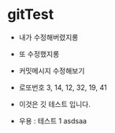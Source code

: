 # gitTest

- 내가 수정해버렸지롱
- 또 수정했지롱
- 커밋메시지 수정해보기
- 로또번호 3, 14, 12, 32, 19, 41
- 이것은 깃 테스트 입니다.

- 우용 : 테스트 1 asdsaa
